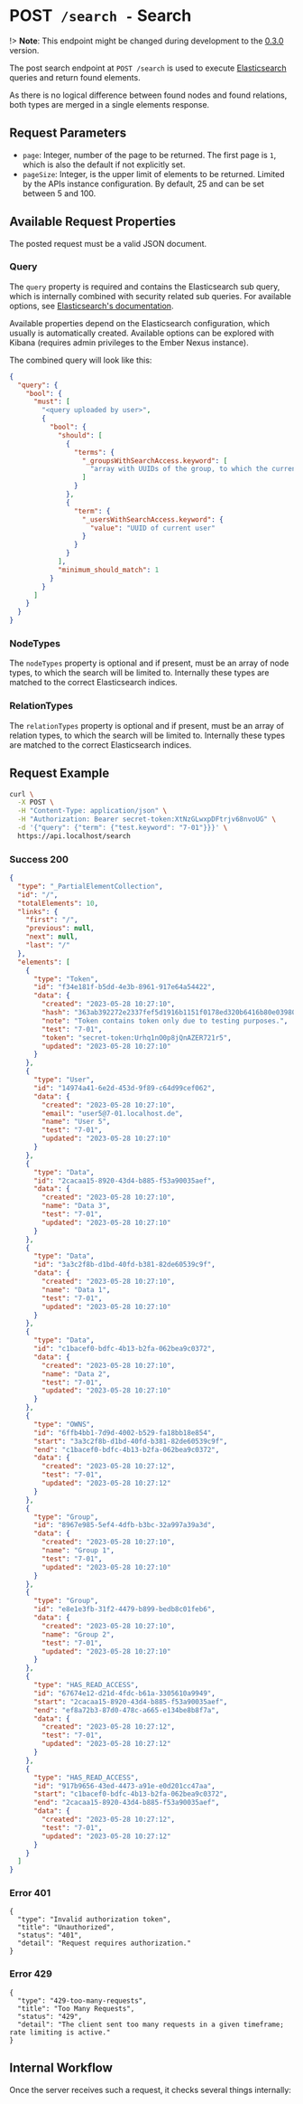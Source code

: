 # <span class="method-post">POST</span>` /search -` Search

<!-- panels:start -->
<!-- div:left-panel -->

!> **Note**: This endpoint might be changed during development to the
[0.3.0](https://github.com/ember-nexus/api/milestone/3) version.

The post search endpoint at `POST /search` is used to execute [Elasticsearch](https://www.elastic.co/) queries and
return found elements.

As there is no logical difference between found nodes and found relations, both types are merged in a single elements
response.

## Request Parameters

- `page`: Integer, number of the page to be returned. The first page is `1`, which is also the default if not explicitly
  set.
- `pageSize`: Integer, is the upper limit of elements to be returned. Limited by the APIs instance configuration. By
  default, 25 and can be set between 5 and 100.

## Available Request Properties

The posted request must be a valid JSON document.

### Query

The `query` property is required and contains the Elasticsearch sub query, which is internally combined with security
related sub queries. For available options, see [Elasticsearch's documentation](https://www.elastic.co/guide/en/elasticsearch/reference/current/query-dsl-match-query.html).

Available properties depend on the Elasticsearch configuration, which usually is automatically created. Available
options can be explored with Kibana (requires admin privileges to the Ember Nexus instance).

The combined query will look like this:

```json
{
  "query": {
    "bool": {
      "must": [
        "<query uploaded by user>",
        {
          "bool": {
            "should": [
              {
                "terms": {
                  "_groupsWithSearchAccess.keyword": [
                    "array with UUIDs of the group, to which the current user has access"
                  ]
                }
              },
              {
                "term": {
                  "_usersWithSearchAccess.keyword": {
                    "value": "UUID of current user"
                  }
                }
              }
            ],
            "minimum_should_match": 1
          }
        }
      ]
    }
  }
}
```

### NodeTypes

The `nodeTypes` property is optional and if present, must be an array of node types, to which the search will be limited
to. Internally these types are matched to the correct Elasticsearch indices.

### RelationTypes

The `relationTypes` property is optional and if present, must be an array of relation types, to which the search will be
limited to. Internally these types are matched to the correct Elasticsearch indices.

## Request Example

```bash
curl \
  -X POST \
  -H "Content-Type: application/json" \
  -H "Authorization: Bearer secret-token:XtNzGLwxpDFtrjv68nvoUG" \
  -d '{"query": {"term": {"test.keyword": "7-01"}}}' \
  https://api.localhost/search
```

<!-- tabs:start -->

### **Success 200**

```json
{
  "type": "_PartialElementCollection",
  "id": "/",
  "totalElements": 10,
  "links": {
    "first": "/",
    "previous": null,
    "next": null,
    "last": "/"
  },
  "elements": [
    {
      "type": "Token",
      "id": "f34e181f-b5dd-4e3b-8961-917e64a54422",
      "data": {
        "created": "2023-05-28 10:27:10",
        "hash": "363ab392272e2337fef5d1916b1151f0178ed320b6416b80e039801cd1fc271e",
        "note": "Token contains token only due to testing purposes.",
        "test": "7-01",
        "token": "secret-token:Urhq1nO0p8jQnAZER721r5",
        "updated": "2023-05-28 10:27:10"
      }
    },
    {
      "type": "User",
      "id": "14974a41-6e2d-453d-9f89-c64d99cef062",
      "data": {
        "created": "2023-05-28 10:27:10",
        "email": "user5@7-01.localhost.de",
        "name": "User 5",
        "test": "7-01",
        "updated": "2023-05-28 10:27:10"
      }
    },
    {
      "type": "Data",
      "id": "2cacaa15-8920-43d4-b885-f53a90035aef",
      "data": {
        "created": "2023-05-28 10:27:10",
        "name": "Data 3",
        "test": "7-01",
        "updated": "2023-05-28 10:27:10"
      }
    },
    {
      "type": "Data",
      "id": "3a3c2f8b-d1bd-40fd-b381-82de60539c9f",
      "data": {
        "created": "2023-05-28 10:27:10",
        "name": "Data 1",
        "test": "7-01",
        "updated": "2023-05-28 10:27:10"
      }
    },
    {
      "type": "Data",
      "id": "c1bacef0-bdfc-4b13-b2fa-062bea9c0372",
      "data": {
        "created": "2023-05-28 10:27:10",
        "name": "Data 2",
        "test": "7-01",
        "updated": "2023-05-28 10:27:10"
      }
    },
    {
      "type": "OWNS",
      "id": "6ffb4bb1-7d9d-4002-b529-fa18bb18e854",
      "start": "3a3c2f8b-d1bd-40fd-b381-82de60539c9f",
      "end": "c1bacef0-bdfc-4b13-b2fa-062bea9c0372",
      "data": {
        "created": "2023-05-28 10:27:12",
        "test": "7-01",
        "updated": "2023-05-28 10:27:12"
      }
    },
    {
      "type": "Group",
      "id": "8967e985-5ef4-4dfb-b3bc-32a997a39a3d",
      "data": {
        "created": "2023-05-28 10:27:10",
        "name": "Group 1",
        "test": "7-01",
        "updated": "2023-05-28 10:27:10"
      }
    },
    {
      "type": "Group",
      "id": "e8e1e3fb-31f2-4479-b899-bedb8c01feb6",
      "data": {
        "created": "2023-05-28 10:27:10",
        "name": "Group 2",
        "test": "7-01",
        "updated": "2023-05-28 10:27:10"
      }
    },
    {
      "type": "HAS_READ_ACCESS",
      "id": "67674e12-d21d-4fdc-b61a-3305610a9949",
      "start": "2cacaa15-8920-43d4-b885-f53a90035aef",
      "end": "ef8a72b3-87d0-478c-a665-e134be8b8f7a",
      "data": {
        "created": "2023-05-28 10:27:12",
        "test": "7-01",
        "updated": "2023-05-28 10:27:12"
      }
    },
    {
      "type": "HAS_READ_ACCESS",
      "id": "917b9656-43ed-4473-a91e-e0d201cc47aa",
      "start": "c1bacef0-bdfc-4b13-b2fa-062bea9c0372",
      "end": "2cacaa15-8920-43d4-b885-f53a90035aef",
      "data": {
        "created": "2023-05-28 10:27:12",
        "test": "7-01",
        "updated": "2023-05-28 10:27:12"
      }
    }
  ]
}
```

### **Error 401**

```problem+json
{
  "type": "Invalid authorization token",
  "title": "Unauthorized",
  "status": "401",
  "detail": "Request requires authorization."
}
```

### **Error 429**

```problem+json
{
  "type": "429-too-many-requests",
  "title": "Too Many Requests",
  "status": "429",
  "detail": "The client sent too many requests in a given timeframe; rate limiting is active."
}
```

<!-- tabs:end -->

<!-- div:right-panel -->

## Internal Workflow

Once the server receives such a request, it checks several things internally:

<div id="graph-container-1" class="graph-container" style="height:1000px"></div>

<!-- panels:end -->

<script>
G6.registerEdge('polyline-edge', {
  draw(cfg, group) {
    const { startPoint, endPoint } = cfg;
    const hgap = Math.abs(endPoint.x - startPoint.x);

    const path = [
      ['M', startPoint.x, startPoint.y],
      [
        'C',
        startPoint.x + hgap / 4,
        startPoint.y,
        endPoint.x - hgap / 2,
        endPoint.y,
        endPoint.x,
        endPoint.y,
      ],
    ];
    const shape = group.addShape('path', {
      attrs: {
        stroke: '#AAB7C4',
        path,
      },
      name: 'path-shape',
    });
    const midPoint = {
      x: (startPoint.x + endPoint.x) / 2,
      y: (startPoint.y + endPoint.y) / 2,
    };
    const label = group.addShape('text', {
      attrs: {
        text: cfg.label + '###########',
        x: midPoint.x,
        y: midPoint.y,
        textAlign: 'center',
        textBaseline: 'middle',
        fill: '#000',
        fontSize: 14,
      },
      name: 'label-shape',
    });
    return shape;
  },
});
renderWorkflow(document.getElementById('graph-container-1'), {
  nodes: [
    { id: 'init', ...workflowStart, label: 'server receives POST-request' },
    { id: 'checkToken', ...workflowDecision, label: 'does request contain token?' },
    { id: 'noTokenAction', ...workflowStep, label: "use default anonymous\nuser for auth" },
    { id: 'checkTokenValidity', ...workflowDecision, label: 'is token valid?' },
    { id: 'checkRateLimit', ...workflowDecision, label: "does request exceed\nrate limit?" },
    { id: 'loadUserGroups', ...workflowStep, label: 'load user groups' },
    { id: 'combineSearchQueries', ...workflowStep, label: "combine user search query\nwith security restricted queries" },
    { id: 'loadElementData', ...workflowStep, label: 'Load element data' },
    { id: 'error401', ...workflowEndError, label: "return 401" },
    { id: 'error404', ...workflowEndError, label: 'return 404' },
    { id: 'error429', ...workflowEndError, label: 'return 429' },
    { id: 'success200', ...workflowEndSuccess , label: "return 200"},
  ],
  edges: [
    { source: 'init', target: 'checkToken', label: '' },
    { source: 'checkToken', target: 'checkTokenValidity', label: 'yes' },
    { source: 'checkToken', target: 'noTokenAction', label: 'no' },
    { source: 'checkTokenValidity', target: 'checkRateLimit', label: 'yes' },
    { source: 'checkTokenValidity', target: 'error401', label: 'no' },
    { source: 'checkRateLimit', target: 'loadUserGroups', label: 'no' },
    { source: 'checkRateLimit', target: 'error429', label: 'yes' },
    { source: 'loadUserGroups', target: 'combineSearchQueries', label: '' },
    { source: 'combineSearchQueries', target: 'loadElementData', label: '' },
    { source: 'loadElementData', target: 'success200' },
    { source: 'checkElementAccess', target: 'error404', label: 'no' },
    { source: 'noTokenAction', target: 'checkRateLimit', label: '', type2: 'polyline-edge' }
  ],
}, 'TB');
</script>
